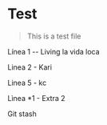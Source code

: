 ﻿# Test

> This is a test file

Línea 1 -- Living la vida loca

Linea 2 - Kari

Linea 5 - kc

Lìnea *1 - Extra 2

Git stash


